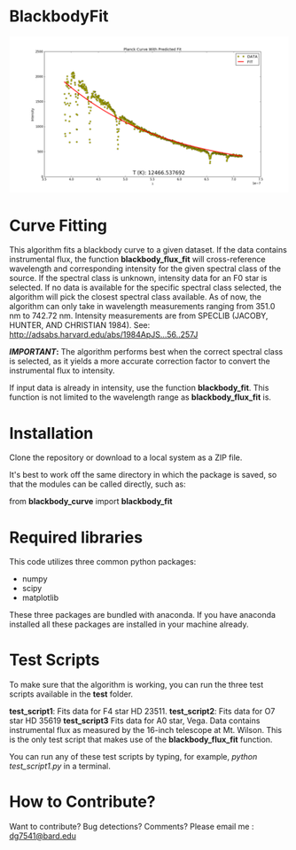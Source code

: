 # BlackbodyFit
![alt text](figure_1.png)
# Curve Fitting

This algorithm fits a blackbody curve to a given dataset. If the data contains instrumental flux, the function **blackbody_flux_fit** will cross-reference wavelength and corresponding intensity for the given spectral class of the source. If the spectral class is unknown, intensity data for an F0 star is selected. If no data is available for the specific spectral class selected, the algorithm will pick the closest spectral class available. As of now, the algorithm can only take in wavelength measurements ranging from 351.0 nm to 742.72 nm. Intensity measurements are from SPECLIB (JACOBY, HUNTER, AND CHRISTIAN 1984). See: http://adsabs.harvard.edu/abs/1984ApJS...56..257J

**_IMPORTANT_:** The algorithm performs best when the correct spectral class is selected, as it yields a more accurate correction factor to convert the instrumental flux to intensity. 

If input data is already in intensity, use the function **blackbody_fit**. This function is not limited to the wavelength range as **blackbody_flux_fit** is. 

# Installation

Clone the repository or download to a local system as a ZIP file.

It's best to work off the same directory in which the package is saved, so that the modules can be called directly, such as:

from **blackbody_curve** import **blackbody_fit**

# Required libraries

This code utilizes three common python packages:

* numpy
* scipy
* matplotlib

These three packages are bundled with anaconda. If you have anaconda installed all these packages are installed in your machine already.

# Test Scripts

To make sure that the algorithm is working, you can run the three test scripts available in the **test** folder. 

**test_script1**: Fits data for F4 star HD  23511.
**test_script2**: Fits data for O7 star HD 35619
**test_script3** Fits data for A0 star, Vega. Data contains instrumental flux as measured by the 16-inch telescope at Mt. Wilson. This is the only test script that makes use of the **blackbody_flux_fit** function. 

You can run any of these test scripts by typing, for example, *python test_script1.py* in a terminal.

# How to Contribute?

Want to contribute? Bug detections? Comments? Please email me : dg7541@bard.edu


